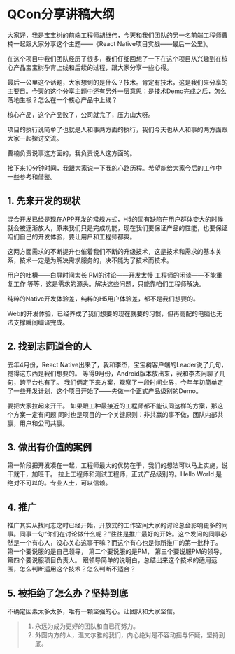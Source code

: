# QCon分享讲稿大纲

大家好，我是宝宝树的前端工程师胡继伟，今天和我们团队的另一名前端工程师曹楠一起跟大家分享这个主题——《React Native项目实战——最后一公里》。

在这个项目中我们团队经历了很多，我们仔细回想了一下在这个项目从兴趣到在核心产品宝宝树孕育上线和后续的过程，跟大家分享一些心得。

最后一公里这个话题，大家想到的是什么？技术。肯定有技术，这是我们来分享的主要目。今天的这个分享主题中还有另外一层意思：是技术Demo完成之后，怎么落地生根？怎么在一个核心产品中上线？

核心产品，这个产品败了，公司就完了，压力山大呀。

项目的执行说简单了也就是人和事两方面的执行，我们今天也从人和事的两方面跟大家一起探讨交流。

曹楠负责说事这方面的，我负责说人这方面的。

接下来10分钟时间，我跟大家说一下我的心路历程。希望能给大家今后的工作中一些参考和借鉴。

## 1. 先来开发的现状

混合开发已经是现在APP开发的常规方式，H5的固有缺陷在用户群体变大的时候就会被逐渐放大，原来我们只是完成功能，现在我们要保证产品的性能，也要保证咱们自己的开发体验，要让用户和工程师都爽。

这两方面需求的不断提升也催着我们不断的升级技术，这是技术和需求的基本关系，技术一定是为解决需求服务的，决不能为了技术而技术。

用户的吐槽——白屏时间太长
PM的讨论——开发太慢
工程师的闲谈——不能重复工作
等等，这是需求的源头。解决这些问题，只能靠咱们工程师解决。

纯粹的Native开发体验差，纯粹的H5用户体验差，都不是我们想要的。

Web的开发体验，已经养成了我们想要的现在就要的习惯，但再高配的电脑也无法支撑瞬间编译完成。


## 2. 找到志同道合的人
去年4月份，React Native出来了，我和李杰，宝宝树客户端的Leader说了几句，觉得这东西是我们想要的。
等得9月份，Android版本放出来，我和李杰闲聊了几句，跨平台也有了。
我们俩定下来方案，观察了一段时间业界，今年年初简单定了一些开发计划，这个项目开始了——先做一个正式产品级别的Demo。

要把大家拉起来开干。
如果跟工种最接近的工程师都不能认同这样的方案，那这个方案一定有问题
同时也是项目的一个关键原则：非共赢的事不做，团队内部共赢，用户和公司共赢。

## 3. 做出有价值的案例
第一阶段把开发凑在一起，工程师最大的优势在于，我们的想法可以马上实施，说干就干，加班干。
拉上工程师和测试工程师，正式产品级别的。Hello World 是绝对不可以的。专业人士，可以信赖。

## 4. 推广
推广其实从找同志之时已经开始，开放式的工作空间大家的讨论总会影响更多的同事。同事一句“你们在讨论做什么呢？”往往是推广最好的开始。这个发问的同事必然是一个有心人，没心关心这事干嘛？而这个有心也是你所推广的第一批种子。
第一个要说服的是自己领导，
第二个要说服的是PM，
第三个要说服PM的领导，
第四个要说服项目负责人。
跟领导简单的说明白，总结出来这个技术的适用范围，怎么判断适用这个技术？怎么判断不适合？

## 5. 被拒绝了怎么办？坚持到底
不确定因素太多太多，唯有一颗坚强的心。让团队和大家坚信。

> 1. 永远为成为更好的团队和自已而努力。
> 2. 外圆内方的人，温文尔雅的我们，内心绝对是不容动摇与怀疑，坚持到底。

